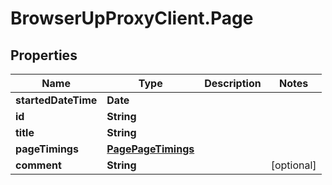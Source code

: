 # BrowserUpProxyClient.Page

## Properties

Name | Type | Description | Notes
------------ | ------------- | ------------- | -------------
**startedDateTime** | **Date** |  | 
**id** | **String** |  | 
**title** | **String** |  | 
**pageTimings** | [**PagePageTimings**](PagePageTimings.md) |  | 
**comment** | **String** |  | [optional] 


